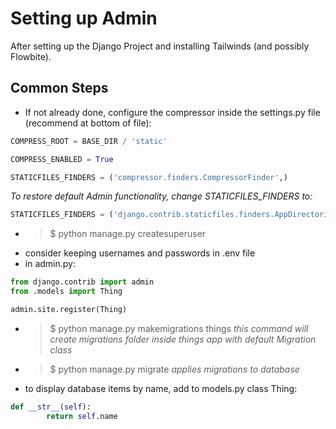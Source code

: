 # Setting up Admin

After setting up the Django Project and installing Tailwinds (and possibly Flowbite).

## Common Steps

- If not already done, configure the compressor inside the settings.py file (recommend at bottom of file):

```python
COMPRESS_ROOT = BASE_DIR / 'static'

COMPRESS_ENABLED = True

STATICFILES_FINDERS = ('compressor.finders.CompressorFinder',)
```

*To restore default Admin functionality, change STATICFILES_FINDERS to:*

```python
STATICFILES_FINDERS = ('django.contrib.staticfiles.finders.AppDirectoriesFinder', 'compressor.finders.CompressorFinder',)
```

- > $ python manage.py createsuperuser
- consider keeping usernames and passwords in .env file
- in admin.py:

```python
from django.contrib import admin
from .models import Thing

admin.site.register(Thing)
```

- > $ python manage.py makemigrations things
*this command will create migrations folder inside things app with default Migration class*

- > $ python manage.py migrate
*applies migrations to database*

- to display database items by name, add to models.py class Thing:

```python
def __str__(self):
        return self.name
```
 